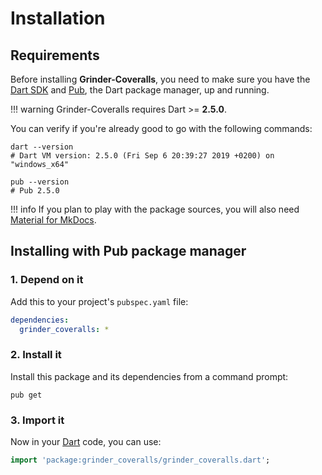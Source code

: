 # Installation

## Requirements
Before installing **Grinder-Coveralls**, you need to make sure you have the [Dart SDK](https://dart.dev/tools/sdk)
and [Pub](https://dart.dev/tools/pub/cmd), the Dart package manager, up and running.

!!! warning
    Grinder-Coveralls requires Dart >= **2.5.0**.

You can verify if you're already good to go with the following commands:

```shell
dart --version
# Dart VM version: 2.5.0 (Fri Sep 6 20:39:27 2019 +0200) on "windows_x64"

pub --version
# Pub 2.5.0
```

!!! info
    If you plan to play with the package sources, you will also need
    [Material for MkDocs](https://squidfunk.github.io/mkdocs-material).

## Installing with Pub package manager

### 1. Depend on it
Add this to your project's `pubspec.yaml` file:

```yaml
dependencies:
  grinder_coveralls: *
```

### 2. Install it
Install this package and its dependencies from a command prompt:

```shell
pub get
```

### 3. Import it
Now in your [Dart](https://dart.dev) code, you can use:

```dart
import 'package:grinder_coveralls/grinder_coveralls.dart';
```
